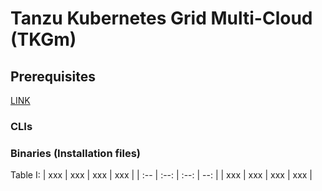 # Tanzu Kubernetes Grid Multi-Cloud (TKGm)

## Prerequisites

[LINK](URL)

### CLIs

### Binaries (Installation files)

Table I:
| xxx | xxx | xxx | xxx |
| :-- | :--: | :--: | --: |
| xxx | xxx | xxx | xxx |
